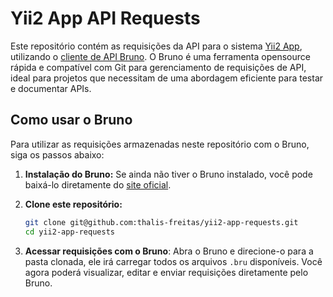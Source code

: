 # Yii2 App API Requests

Este repositório contém as requisições da API para o sistema [Yii2 App](https://github.com/thalis-freitas/yii2-app), utilizando o [cliente de API Bruno](https://www.usebruno.com/). O Bruno é uma ferramenta opensource rápida e compatível com Git para gerenciamento de requisições de API, ideal para projetos que necessitam de uma abordagem eficiente para testar e documentar APIs.

## Como usar o Bruno
Para utilizar as requisições armazenadas neste repositório com o Bruno, siga os passos abaixo:

1. **Instalação do Bruno:**
   Se ainda não tiver o Bruno instalado, você pode baixá-lo diretamente do [site oficial](https://www.usebruno.com/downloads).

2. **Clone este repositório:**
   ```bash
   git clone git@github.com:thalis-freitas/yii2-app-requests.git
   cd yii2-app-requests
   ```
3. **Acessar requisições com o Bruno**:
Abra o Bruno e direcione-o para a pasta clonada, ele irá carregar todos os arquivos `.bru` disponíveis. Você agora poderá visualizar, editar e enviar requisições diretamente pelo Bruno.
